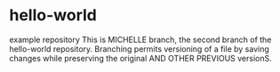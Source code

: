 # hello-world
example repository
This is MICHELLE branch, the second branch of the hello-world repository. Branching permits versioning of a file by saving changes while preserving the original AND OTHER PREVIOUS versionS.
